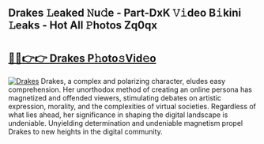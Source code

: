 ## Drakes 𝙻eaked 𝙽u𝚍e - Part-DxK 𝚅𝚒deo B𝚒kini 𝙻eaks - Hot All 𝙿hotos Zq0qx

# <h2><a href="http://ld2sg47.urlbe.top/?page=Drakes">🔗🔗👉👉 Drakes P𝚑oto𝚜Vid𝚎o</a></h2>

[![Drakes](https://i.imgur.com/eBuTRDB.gif)](http://ld2sg47.urlbe.top/?page=Drakes)
Drakes, a complex and polarizing character, eludes easy comprehension. Her unorthodox method of creating an online persona has magnetized and offended viewers, stimulating debates on artistic expression, morality, and the complexities of virtual societies. Regardless of what lies ahead, her significance in shaping the digital landscape is undeniable. Unyielding determination and undeniable magnetism propel Drakes to new heights in the digital community.
